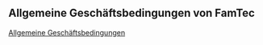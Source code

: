 ## Allgemeine Geschäftsbedingungen von FamTec
[Allgemeine Geschäftsbedingungen](https://github.com/famtec-ch/.github/blob/master/gesch%C3%A4ftsbedingungen/allgemeine_gesch%C3%A4ftsbedingungen_famtec.pdf)